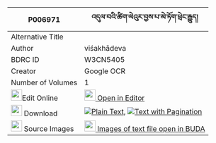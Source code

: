 |P006971|འདུལ་བའི་ཚིག་ལེའུར་བྱས་པ་མེ་ཏོག་ཕྲེང་རྒྱུད། 
| --- | --- 
|Alternative Title |
|Author| viśakhādeva
|BDRC ID | W3CN5405
|Creator | Google OCR
|Number of Volumes| 1
|<img width="25" src="https://img.icons8.com/color/25/000000/edit-property.png">Edit Online| [<img width="25" src="https://avatars.githubusercontent.com/u/45091458?s=200&v=4"> Open in Editor](http://editor.openpecha.org/P006971)
|<img width="25" src="https://img.icons8.com/fluent/48/000000/download-2.png"/>  Download | [![](https://img.icons8.com/color/20/000000/txt.png)Plain Text](https://github.com/Openpecha/P006971/releases/download/v1/dulwa_i_tsikle'u_ra_jepa_metok_plain_P006971.zip), [![](https://img.icons8.com/color/20/000000/txt.png)Text with Pagination](https://github.com/Openpecha/P006971/releases/download/v1/dulwa_i_tsikle'u_ra_jepa_metok_pages_P006971.zip)
|<img width="25" src="https://img.icons8.com/plasticine/100/000000/pictures-folder.png"/>  Source Images | [<img width="25" src="https://library.bdrc.io/icons/BUDA-small.svg"> Images of text file open in BUDA](https://library.bdrc.io/show/bdr:W3CN5405)